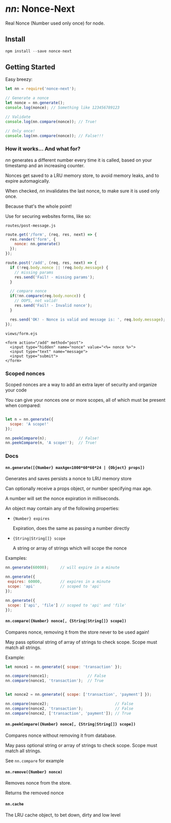# _nn_: Nonce-Next

Real Nonce (Number used only once) for node.


## Install


```javascript
npm install --save nonce-next
```

## Getting Started

Easy breezy:

```javascript
let nn = require('nonce-next');

// Generate a nonce
let nonce = nn.generate();
console.log(nonce); // Something like 123456789123

// Validate
console.log(nn.compare(nonce)); // True!

// Only once!
console.log(nn.compare(nonce)); // False!!!
```

### How it works... And what for?

_nn_ generates a different number every time it is called, based on your
timestamp and an increasing counter.

Nonces get saved to a LRU memory store, to avoid memory leaks,
and to expire automagically.

When checked, _nn_ invalidates the last nonce, to make sure it is used only once.

Because that's the whole point!

Use for securing websites forms, like so:

`routes/post-message.js`

````javascript
route.get('/form', (req, res, next) => {
  res.render('form', {
    nonce: nn.generate()
  });
});

route.post('/add', (req, res, next) => {
  if (!req.body.nonce || !req.body.message) {
    // missing params
    res.send('Fail! - missing params');
  }

  // compare nonce
  if(!nn.compare(req.body.nonce)) {
    // OOPS, not valid!
    res.send('Fail! - Invalid nonce');
  }

  res.send('OK! - Nonce is valid and message is: ', req.body.message);
});

````

`views/form.ejs`

```ejs
<form action="/add" method="post">
  <input type="hidden" name="nonce" value="<%= nonce %>">
  <input type="text" name="message">
  <input type="submit">
</form>
```

### Scoped nonces

Scoped nonces are a way to add an extra layer of security and organize your code

You can give your nonces one or more scopes, all of which must be present when compared:

```javascript

let n = nn.generate({
  scope: 'A scope!'
});

nn.peekCompare(n);              // False!
nn.peekCompare(n, 'A scope!');  // True!

```

### Docs

#### `nn.generate([{Number} maxAge=1000*60*60*24 | {Object} props])`

Generates and saves persists a nonce to LRU memory store

Can optionally receive a props object, or number specifying max age.

A number will set the nonce expiration in milliseconds.

An object may contain any of the following properties:

* `{Number} expires`

  Expiration, does the same as passing a number directly

* `{String|String[]} scope`

  A string or array of strings which will scope the nonce

Examples:

```javascript
nn.generate(60000);  	// will expire in a minute

nn.generate({
 expires: 60000,    	// expires in a minute
 scope: 'api'       	// scoped to 'api'
});

nn.generate({
 scope: ['api', 'file'] // scoped to 'api' and 'file'
});
```

#### `nn.compare({Number} nonce[, {String|String[]} scope])`

Compares nonce, removing it from the store never to be used again!

May pass optional string of array of strings to check scope. Scope must match all strings.

Example:

```javascript
let nonce1 = nn.generate({ scope: 'transaction' });

nn.compare(nonce1);					// False
nn.compare(nonce1, 'transaction'); 	// True


let nonce2 = nn.generate({ scope: ['transaction', 'payment'] });

nn.compare(nonce2);								// False
nn.compare(nonce2, 'transaction'); 				// False
nn.compare(nonce2, ['transaction', 'payment']);	// True
```

#### `nn.peekCompare({Number} nonce[, {String|String[]} scope])`

Compares nonce without removing it from database.

May pass optional string or array of strings to check scope. Scope must match all strings.

See `nn.compare` for example

#### `nn.remove({Number} nonce)`

Removes nonce from the store.

Returns the removed nonce

#### `nn.cache`

The LRU cache object, to bet down, dirty and low level
